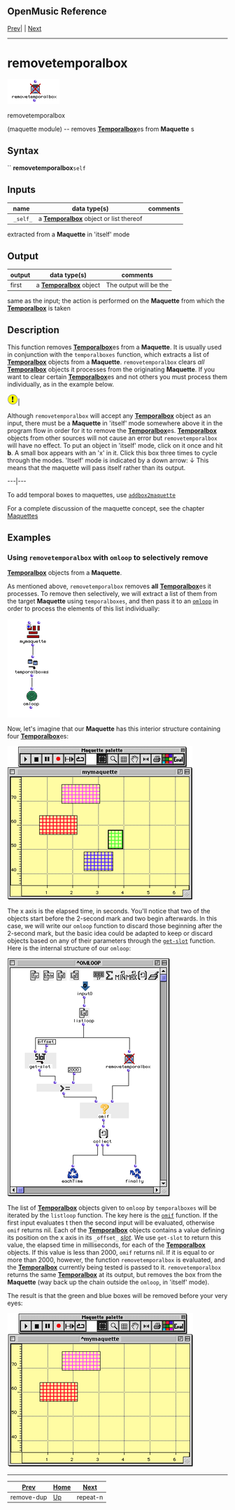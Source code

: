 OpenMusic Reference  
---  
[Prev](remove-dup)| | [Next](repeat-n)  
  
* * *

# removetemporalbox

![](figures/functions/maquette/removetemporalbox.png)

  
  
removetemporalbox  
  
(maquette module) \-- removes [**Temporalbox**](temporalbox)es from
**Maquette** s  

## Syntax

`` **removetemporalbox**` self `

## Inputs

name| data type(s)| comments  
---|---|---  
` _self_`|  a [**Temporalbox**](temporalbox) object or list thereof|
extracted from a **Maquette** in 'itself' mode  
  
## Output

output| data type(s)| comments  
---|---|---  
first| a [**Temporalbox**](temporalbox) object| The output will be the
same as the input; the action is performed on the **Maquette** from which the
[**Temporalbox**](temporalbox) is taken  
  
## Description

This function removes [**Temporalbox**](temporalbox)es from a
**Maquette**. It is usually used in conjunction with the `temporalboxes`
function, which extracts a list of [**Temporalbox**](temporalbox) objects
from a **Maquette**. `removetemporalbox` clears _all_
[**Temporalbox**](temporalbox) objects it processes from the originating
**Maquette**. If you want to clear certain
[**Temporalbox**](temporalbox)es and not others you must process them
individually, as in the example below.

![Important](figures/images/important.gif)|

Although `removetemporalbox` will accept any
[**Temporalbox**](temporalbox) object as an input, there must be a
**Maquette** in 'itself' mode somewhere above it in the program flow in order
for it to remove the [**Temporalbox**](temporalbox)es.
[**Temporalbox**](temporalbox) objects from other sources will not cause
an error but `removetemporalbox` will have no effect. To put an object in
'itself' mode, click on it once and hit **b**. A small box appears with an 'x'
in it. Click this box three times to cycle through the modes. 'Itself' mode is
indicated by a down arrow: ↓ This means that the maquette will pass itself
rather than its output.  
  
---|---  
  
To add temporal boxes to maquettes, use
[`addbox2maquette`](addbox2maquette)

For a complete discussion of the maquette concept, see the chapter
[Maquettes](concepts.maquettes)

## Examples

### Using `removetemporalbox` with `omloop` to selectively remove
[**Temporalbox**](temporalbox) objects from a **Maquette**.

As mentioned above, `removetemporalbox` removes **all**
[**Temporalbox**](temporalbox)es it processes. To remove then
selectively, we will extract a list of them from the target **Maquette** using
`temporalboxes`, and then pass it to an [`omloop`](omloop) in order to
process the elements of this list individually:

![](figures/functions/maquette/removetemporalboxEX1.png)

Now, let's imagine that our **Maquette** has this interior structure
containing four [**Temporalbox**](temporalbox)es:

![](figures/functions/maquette/removetemporalboxEX2.png)

The x axis is the elapsed time, in seconds. You'll notice that two of the
objects start before the 2-second mark and two begin afterwards. In this case,
we will write our `omloop` function to discard those beginning after the
2-second mark, but the basic idea could be adapted to keep or discard objects
based on any of their parameters through the [`get-slot`](get-slot)
function. Here is the internal structure of our `omloop`:

![](figures/functions/maquette/removetemporalboxEX3.png)

The list of [**Temporalbox**](temporalbox) objects given to `omloop` by
`temporalboxes` will be iterated by the `listloop` function. The key here is
the [`omif`](omif) function. If the first input evaluates t then the
second input will be evaluated, otherwise `omif` returns nil. Each of the
[**Temporalbox**](temporalbox) objects contains a value defining its
position on the x axis in its `_offset_` [_slot_](glossary#SLOT). We use
`get-slot` to return this value, the elapsed time in milliseconds, for each of
the [**Temporalbox**](temporalbox) objects. If this value is less than
2000, `omif` returns nil. If it is equal to or more than 2000, however, the
function `removetemporalbox` is evaluated, and the
[**Temporalbox**](temporalbox) currently being tested is passed to it.
`removetemporalbox` returns the same [**Temporalbox**](temporalbox) at
its output, but removes the box from the **Maquette** (way back up the chain
outside the `omloop`, in 'itself' mode).

The result is that the green and blue boxes will be removed before your very
eyes:

![](figures/functions/maquette/removetemporalboxEX4.png)

* * *

[Prev](remove-dup)| [Home](index)| [Next](repeat-n)  
---|---|---  
remove-dup| [Up](funcref.main)| repeat-n


